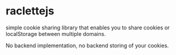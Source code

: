 # raclettejs
simple cookie sharing library that enables you to share cookies or localStorage between multiple domains.


No backend implementation, no backend storing of your cookies. 


